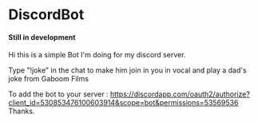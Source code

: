 # DiscordBot
#### Still in development
Hi this is a simple Bot I'm doing for my discord server.

Type "!joke" in the chat to make him join in you in vocal and play a dad's joke from Gaboom Films


To add the bot to your server : https://discordapp.com/oauth2/authorize?client_id=530853476100603914&scope=bot&permissions=53569536
Thanks.



